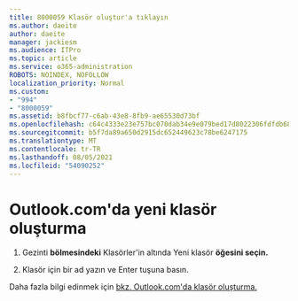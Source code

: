 ```yaml
---
title: 8000059 Klasör oluştur'a tıklayın
ms.author: daeite
author: daeite
manager: jackiesm
ms.audience: ITPro
ms.topic: article
ms.service: o365-administration
ROBOTS: NOINDEX, NOFOLLOW
localization_priority: Normal
ms.custom:
- "994"
- "8000059"
ms.assetid: b8fbcf77-c6ab-43e8-8fb9-ae65530d73bf
ms.openlocfilehash: c64c4333e23e757bc070dab34e9e079bed17d8022306fdfdb68892fda76a4981
ms.sourcegitcommit: b5f7da89a650d2915dc652449623c78be6247175
ms.translationtype: MT
ms.contentlocale: tr-TR
ms.lasthandoff: 08/05/2021
ms.locfileid: "54090252"
---
```

# <a name="create-a-new-folder-in-outlookcom"></a>Outlook.com'da yeni klasör oluşturma

1. Gezinti **bölmesindeki** Klasörler'in altında Yeni klasör **öğesini seçin.**

2. Klasör için bir ad yazın ve Enter tuşuna basın.

Daha fazla bilgi edinmek için [bkz. Outlook.com'da klasör oluşturma.](https://support.office.com/article/5fa8de74-3562-4729-ac1d-5599f470b25a?wt.mc_id=Office_Outlook_com_Alchemy)
  